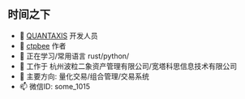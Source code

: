 ## 时间之下

- 🔭 [QUANTAXIS](https://github.com/quantaxis/quantaxis) 开发人员
- 🔭 [ctpbee](https://github.com/ctpbee/ctpbee) 作者
- 🌱 正在学习/常用语言 rust/python/
- 👯 工作于 杭州波粒二象资产管理有限公司/宽塔科思信息技术有限公司
- 💬 主要方向: 量化交易/组合管理/交易系统
- 📫 微信ID: some_1015


